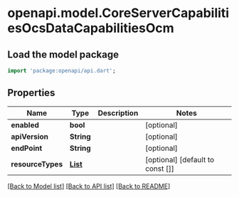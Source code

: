 # openapi.model.CoreServerCapabilitiesOcsDataCapabilitiesOcm

## Load the model package
```dart
import 'package:openapi/api.dart';
```

## Properties
Name | Type | Description | Notes
------------ | ------------- | ------------- | -------------
**enabled** | **bool** |  | [optional] 
**apiVersion** | **String** |  | [optional] 
**endPoint** | **String** |  | [optional] 
**resourceTypes** | [**List<CoreServerCapabilitiesOcsDataCapabilitiesOcmResourceTypesInner>**](CoreServerCapabilitiesOcsDataCapabilitiesOcmResourceTypesInner.md) |  | [optional] [default to const []]

[[Back to Model list]](../README.md#documentation-for-models) [[Back to API list]](../README.md#documentation-for-api-endpoints) [[Back to README]](../README.md)



